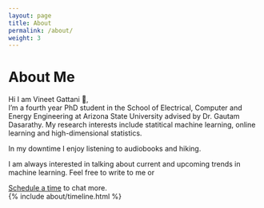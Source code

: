 ```yaml
---
layout: page
title: About
permalink: /about/
weight: 3
---
```


# **About Me**

Hi I am Vineet Gattani :wave:,<br>
I’m a fourth year PhD student in the School of Electrical, Computer and Energy Engineering at Arizona State University advised by Dr. Gautam Dasarathy. My research interests include statitical machine learning, online learning and high-dimensional statistics. 

In my downtime I enjoy listening to audiobooks and hiking. 

I am always interested in talking about current and upcoming trends in machine learning. Feel free to write to me or <!-- Calendly link widget begin -->
<link href="https://assets.calendly.com/assets/external/widget.css" rel="stylesheet">
<script src="https://assets.calendly.com/assets/external/widget.js" type="text/javascript" async></script>
<a href="" onclick="Calendly.initPopupWidget({url: 'https://calendly.com/vineetgattani'});return false;">Schedule a time</a>
<!-- Calendly link widget end --> to chat more.

<div class="row">
{% include about/timeline.html %}
</div>
